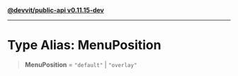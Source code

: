 [**@devvit/public-api v0.11.15-dev**](../../README.md)

---

# Type Alias: MenuPosition

> **MenuPosition** = `"default"` \| `"overlay"`
